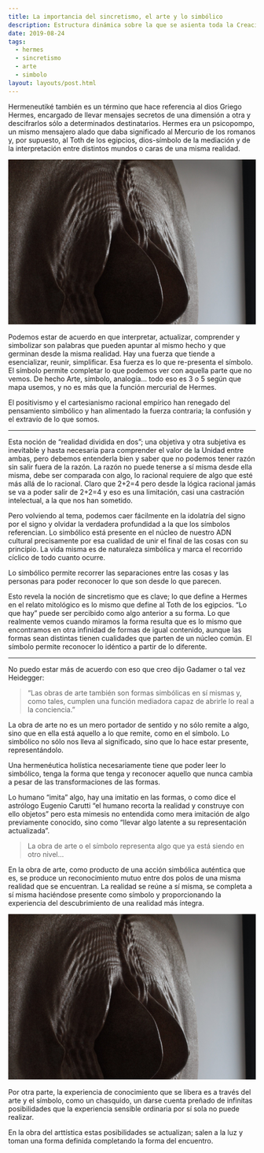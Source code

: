 ```yaml
---
title: La importancia del sincretismo, el arte y lo simbólico
description: Estructura dinámica sobre la que se asienta toda la Creación.
date: 2019-08-24
tags:
  - hermes
  - sincretismo
  - arte
  - simbolo
layout: layouts/post.html
---
```


Hermeneutiké también es un término que hace referencia al dios Griego Hermes, encargado de llevar mensajes secretos de una dimensión a otra y descifrarlos sólo a determinados destinatarios. Hermes era un psicopompo, un mismo mensajero alado que daba significado al Mercurio de los romanos y, por supuesto, al Toth de los egipcios, dios-símbolo de la mediación y de la interpretación entre distintos mundos o caras de una misma realidad.

![ejemplo de obra de arte](/img/blog/arte3d.jpeg)

Podemos estar de acuerdo en que interpretar, actualizar, comprender y simbolizar son palabras que pueden apuntar al mismo hecho y que germinan desde la misma realidad. Hay una fuerza que tiende a esencializar, reunir, simplificar. Esa fuerza es lo que re-presenta el símbolo. El símbolo permite completar lo que podemos ver con aquella parte que no vemos. De hecho Arte, símbolo, analogía… todo eso es 3 o 5 según que mapa usemos, y no es más que la función mercurial de Hermes.

El positivismo y el cartesianismo racional empírico han renegado del pensamiento simbólico y han alimentado la fuerza contraria; la confusión y el extravío de lo que somos.

---

Esta noción de “realidad dividida en dos”; una objetiva y otra subjetiva es inevitable y hasta necesaria para comprender el valor de la Unidad entre ambas, pero debemos entenderla bien y saber que no podemos tener razón sin salir fuera de la razón. La razón no puede tenerse a sí misma desde ella misma, debe ser comparada con algo, lo racional requiere de algo que esté más allá de lo racional. Claro que 2+2=4 pero desde la lógica racional jamás se va a poder salir de 2+2=4 y eso es una limitación, casi una castración intelectual, a la que nos han sometido.

Pero volviendo al tema, podemos caer fácilmente en la idolatría del signo por el signo y olvidar la verdadera profundidad a la que los símbolos referencian. Lo simbólico está presente en el núcleo de nuestro ADN cultural precisamente por esa cualidad de unir el final de las cosas con su principio. La vida misma es de naturaleza simbólica y marca el recorrido cíclico de todo cuanto ocurre.

Lo simbólico permite recorrer las separaciones entre las cosas y las personas para poder reconocer lo que son desde lo que parecen.

Esto revela la noción de sincretismo que es clave; lo que define a Hermes en el relato mitológico es lo mismo que define al Toth de los egipcios. “Lo que hay” puede ser percibido como algo anterior a su forma. Lo que realmente vemos cuando miramos la forma resulta que es lo mismo que encontramos en otra infinidad de formas de igual contenido, aunque las formas sean distintas tienen cualidades que parten de un núcleo común. El símbolo permite reconocer lo idéntico a partir de lo diferente.

---

No puedo estar más de acuerdo con eso que creo dijo Gadamer o tal vez Heidegger:

> “Las obras de arte también son formas simbólicas en sí mismas y, como tales, cumplen una función mediadora capaz de abrirle lo real a la conciencia.”

La obra de arte no es un mero portador de sentido y no sólo remite a algo, sino que en ella está aquello a lo que remite, como en el símbolo. Lo simbólico no sólo nos lleva al significado, sino que lo hace estar presente, representándolo.

Una hermenéutica holística necesariamente tiene que poder leer lo simbólico, tenga la forma que tenga y reconocer aquello que nunca cambia a pesar de las transformaciones de las formas.

Lo humano “imita” algo, hay una imitatio en las formas, o como dice el astrólogo Eugenio Carutti “el humano recorta la realidad y construye con ello objetos” pero esta mimesis no entendida como mera imitación de algo previamente conocido, sino como “llevar algo latente a su representación actualizada”.

> La obra de arte o el símbolo representa algo que ya está siendo en otro nivel…

En la obra de arte, como producto de una acción simbólica auténtica que es, se produce un reconocimiento mutuo entre dos polos de una misma realidad que se encuentran. La realidad se reúne a sí misma, se completa a sí misma haciéndose presente como símbolo y  proporcionando la experiencia del descubrimiento de una realidad más íntegra.

![ejemplo de obra de arte](/img/blog/arte3d.jpeg)

Por otra parte, la experiencia de conocimiento que se libera es a través del arte y el símbolo, como un chasquido, un darse cuenta preñado de infinitas posibilidades que la experiencia sensible ordinaria por sí sola no puede realizar.

En la obra del arttística estas posibilidades se actualizan; salen a la luz y toman una forma definida completando la forma del encuentro.

